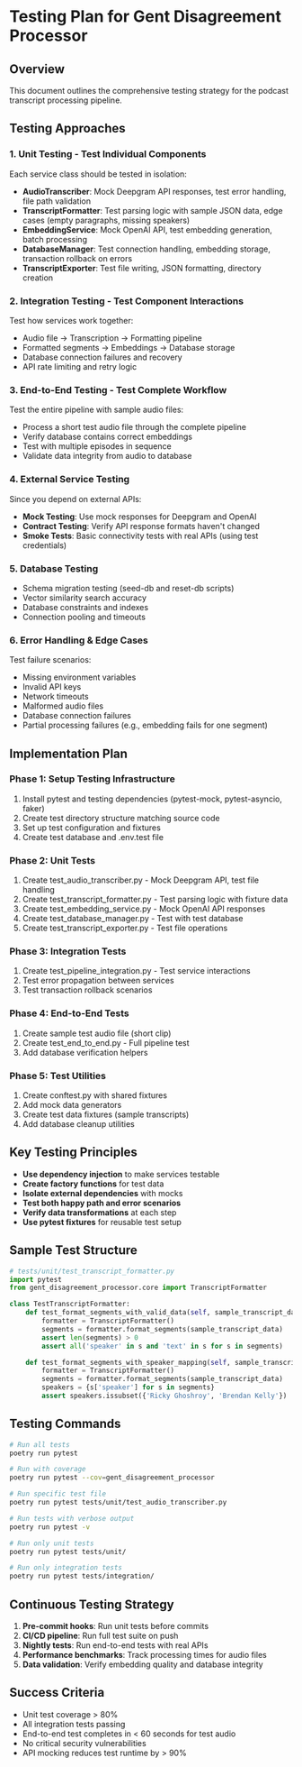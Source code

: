 # Testing Plan for Gent Disagreement Processor

## Overview
This document outlines the comprehensive testing strategy for the podcast transcript processing pipeline.

## Testing Approaches

### 1. Unit Testing - Test Individual Components
Each service class should be tested in isolation:

- **AudioTranscriber**: Mock Deepgram API responses, test error handling, file path validation
- **TranscriptFormatter**: Test parsing logic with sample JSON data, edge cases (empty paragraphs, missing speakers)
- **EmbeddingService**: Mock OpenAI API, test embedding generation, batch processing
- **DatabaseManager**: Test connection handling, embedding storage, transaction rollback on errors
- **TranscriptExporter**: Test file writing, JSON formatting, directory creation

### 2. Integration Testing - Test Component Interactions
Test how services work together:

- Audio file → Transcription → Formatting pipeline
- Formatted segments → Embeddings → Database storage
- Database connection failures and recovery
- API rate limiting and retry logic

### 3. End-to-End Testing - Test Complete Workflow
Test the entire pipeline with sample audio files:

- Process a short test audio file through the complete pipeline
- Verify database contains correct embeddings
- Test with multiple episodes in sequence
- Validate data integrity from audio to database

### 4. External Service Testing
Since you depend on external APIs:

- **Mock Testing**: Use mock responses for Deepgram and OpenAI
- **Contract Testing**: Verify API response formats haven't changed
- **Smoke Tests**: Basic connectivity tests with real APIs (using test credentials)

### 5. Database Testing
- Schema migration testing (seed-db and reset-db scripts)
- Vector similarity search accuracy
- Database constraints and indexes
- Connection pooling and timeouts

### 6. Error Handling & Edge Cases
Test failure scenarios:

- Missing environment variables
- Invalid API keys
- Network timeouts
- Malformed audio files
- Database connection failures
- Partial processing failures (e.g., embedding fails for one segment)

## Implementation Plan

### Phase 1: Setup Testing Infrastructure
1. Install pytest and testing dependencies (pytest-mock, pytest-asyncio, faker)
2. Create test directory structure matching source code
3. Set up test configuration and fixtures
4. Create test database and .env.test file

### Phase 2: Unit Tests
1. Create test_audio_transcriber.py - Mock Deepgram API, test file handling
2. Create test_transcript_formatter.py - Test parsing logic with fixture data
3. Create test_embedding_service.py - Mock OpenAI API responses
4. Create test_database_manager.py - Test with test database
5. Create test_transcript_exporter.py - Test file operations

### Phase 3: Integration Tests
1. Create test_pipeline_integration.py - Test service interactions
2. Test error propagation between services
3. Test transaction rollback scenarios

### Phase 4: End-to-End Tests
1. Create sample test audio file (short clip)
2. Create test_end_to_end.py - Full pipeline test
3. Add database verification helpers

### Phase 5: Test Utilities
1. Create conftest.py with shared fixtures
2. Add mock data generators
3. Create test data fixtures (sample transcripts)
4. Add database cleanup utilities

## Key Testing Principles

- **Use dependency injection** to make services testable
- **Create factory functions** for test data
- **Isolate external dependencies** with mocks
- **Test both happy path and error scenarios**
- **Verify data transformations** at each step
- **Use pytest fixtures** for reusable test setup

## Sample Test Structure

```python
# tests/unit/test_transcript_formatter.py
import pytest
from gent_disagreement_processor.core import TranscriptFormatter

class TestTranscriptFormatter:
    def test_format_segments_with_valid_data(self, sample_transcript_data):
        formatter = TranscriptFormatter()
        segments = formatter.format_segments(sample_transcript_data)
        assert len(segments) > 0
        assert all('speaker' in s and 'text' in s for s in segments)

    def test_format_segments_with_speaker_mapping(self, sample_transcript_data):
        formatter = TranscriptFormatter()
        segments = formatter.format_segments(sample_transcript_data)
        speakers = {s['speaker'] for s in segments}
        assert speakers.issubset({'Ricky Ghoshroy', 'Brendan Kelly'})
```

## Testing Commands

```bash
# Run all tests
poetry run pytest

# Run with coverage
poetry run pytest --cov=gent_disagreement_processor

# Run specific test file
poetry run pytest tests/unit/test_audio_transcriber.py

# Run tests with verbose output
poetry run pytest -v

# Run only unit tests
poetry run pytest tests/unit/

# Run only integration tests
poetry run pytest tests/integration/
```

## Continuous Testing Strategy

1. **Pre-commit hooks**: Run unit tests before commits
2. **CI/CD pipeline**: Run full test suite on push
3. **Nightly tests**: Run end-to-end tests with real APIs
4. **Performance benchmarks**: Track processing times for audio files
5. **Data validation**: Verify embedding quality and database integrity

## Success Criteria

- Unit test coverage > 80%
- All integration tests passing
- End-to-end test completes in < 60 seconds for test audio
- No critical security vulnerabilities
- API mocking reduces test runtime by > 90%